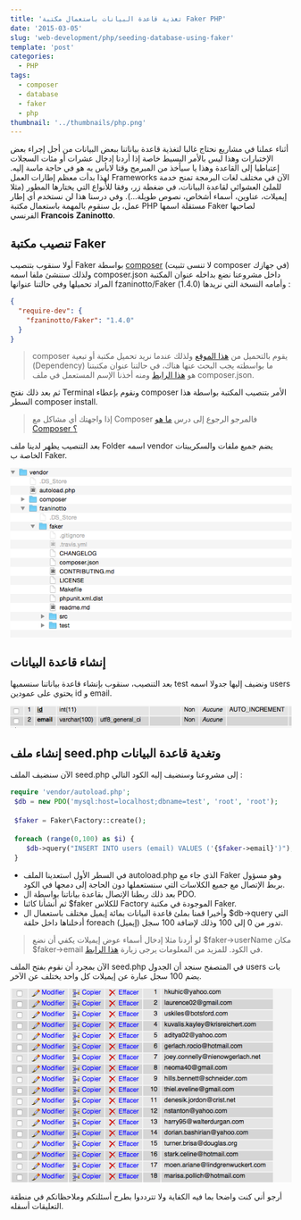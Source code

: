 ```yaml
---
title: 'تغذية قاعدة البيانات باستعمال مكتبة Faker PHP'
date: '2015-03-05'
slug: 'web-development/php/seeding-database-using-faker'
template: 'post'
categories:
  - PHP
tags:
  - composer
  - database
  - faker
  - php
thumbnail: '../thumbnails/php.png'
---
```


أثناء عملنا في مشاريع نحتاج غالبا لتغذية قاعدة بياناتنا ببعض البيانات من أجل إجراء بعض الإختبارات وهذا ليس بالأمر البسيط خاصة إذا أردنا إدخال عشرات أو مئات السجلات إعتباطيا إلى القاعدة وهذا يا سيأخذ من المبرمج وقتا لابأس به هو في حاجة ماسة إليه. لهذا بدأت معظم إطارات العمل Frameworks الآن في مختلف لغات البرمجة تمنح خدمة للملئ العشوائي لقاعدة البيانات، في ضغطة زر، وفقا للأنواع التي يختارها المطور (مثلا إيميلات، عناوين، أسماء أشخاص، نصوص طويلة...). وفي درسنا هذا لن نستخدم أي إطار عمل، بل سنقوم بالمهمة باستعمال مكتبة PHP مستقلة اسمها Faker لصاحبها الفرنسي **Francois** **Zaninotto**.

## تنصيب مكتبة Faker

أولا سنقوب بتنصيب Faker بواسطة [composer](https://getcomposer.org/ 'Composer') (لا تنسى تثبيت composer في جهازك) ولذلك سننشئ ملفا اسمه composer.json داخل مشروعنا نضع بداخله عنوان المكتبة المراد تحميلها وفي حالتنا عنوانها fzaninotto/Faker وأمامه النسخة التي نريدها (1.4.0) :

```json
{
  "require-dev": {
    "fzaninotto/Faker": "1.4.0"
  }
}
```

> composer يقوم بالتحميل من [هذا الموقع](https://packagist.org/ 'Packagist') ولذلك عندما نريد تحميل مكتبة أو تبعية (Dependency) ما بواسطته يجب البحث عنها هناك، في حالتنا عنوان مكتبتنا هو [هذا الرابط](https://packagist.org/packages/fzaninotto/faker 'Faker Packagist') ومنه أخذنا الإسم المستعمل في ملف composer.json.

ثم بعد ذلك نفتح Terminal ونقوم بإعطاء composer الأمر بتنصيب المكتبة بواسطة هذا السطر composer install.

> إذا واجهتك أي مشاكل مع Composer فالمرجو الرجوع إلى درس [ما هو Composer ؟](http://www.tutomena.com/web-development/tools/composer-dependencies-manager/ 'ماهو Composer ؟')

بعد التنصيب يظهر لدينا ملف Folder اسمه vendor يضم جميع ملفات والسكريبتات الخاصة ب Faker.

[![Capture d’écran 2015-03-05 à 11.29.48](../images/Capture-d’écran-2015-03-05-à-11.29.48.png)](../images/Capture-d’écran-2015-03-05-à-11.29.48.png)

## إنشاء قاعدة البيانات

بعد التنصيب، سنقوب بإنشاء قاعدة بياناتنا سنسميها test ونضيف إليها جدولا اسمه users يحتوي على عمودين id و email.

[![Capture d’écran 2015-03-05 à 10.48.01](../images/Capture-d’écran-2015-03-05-à-10.48.01.png)](../images/Capture-d’écran-2015-03-05-à-10.48.01.png)

## إنشاء ملف seed.php وتغدية قاعدة البيانات

الآن سنضيف الملف seed.php إلى مشروعنا وسنضيف إليه الكود التالي :

```php
require 'vendor/autoload.php';
 $db = new PDO('mysql:host=localhost;dbname=test', 'root', 'root');

 $faker = Faker\Factory::create();

 foreach (range(0,100) as $i) {
	$db->query("INSERT INTO users (email) VALUES ('{$faker->email}')");
 }
```

- في السطر الأول استعدينا الملف autoload.php الذي جاء مع Faker وهو مسؤول بربط الإتصال مع جميع الكلاسات التي سنستعملها دون الحاجة إلى دمجها في الكود.
- بعد ذلك ربطنا الإتصال بقاعدة بياناتنا بواسطة ال PDO.
- ثم أنشأنا كائنا $faker للكلاس Factory الموجودة في مكتبة Faker.
- وأخيرا قمنا بملئ قاعدة البيانات بمائة إيميل مختلف باستعمال ال $db->query التي أدخلناها داخل حلقة foreach تدور من 0 إلى 100 وذلك لإضافة 100 سجل (إيميل).

> لو أردنا مثلا إدخال أسماء عوض إيميلات يكفي أن نضع $faker->userName مكان $faker->email في الكود. للمزيد من المعلومات يرجى زيارة [هذا الرابط](https://github.com/fzaninotto/Faker 'Faker in Github').

الآن بمجرد أن نقوم بفتح الملف seed.php في المتصفح سنجد أن الجدول users بات يضم 100 سجل عبارة عن إيميلات كل واحد يختلف عن الآخر.

[![Capture d’écran 2015-03-05 à 10.46.54](../images/Capture-d’écran-2015-03-05-à-10.46.54.png)](../images/Capture-d’écran-2015-03-05-à-10.46.54.png)

أرجو أني كنت واضحا بما فيه الكفاية ولا تترددوا بطرح أسئلتكم وملاحظاتكم في منطقة التعليقات أسفله.
